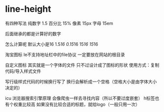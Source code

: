 # line-height


有四种写法
纯数字 1.5
百分比 15%
像素   15px
字母   15em

后面继承的都是计算好的数字


怎么计算呢
默认大小是16
1.5*16
0.15*16
15*16
15*16

淘宝图标
Ie不支持地址栏中的file协议
一定要放在网站的根目录

自定义图标
其实就是一个字体的文件
只不过设计成了图标的形状
使用方式：复制代码/导入样式文件

写行级样式代码的时候换行写了
换行会解析成一个空格（空格大小是由字体大小决定的）


icu
浏览器搜索引擎原理
会像爬虫一样去寻找内容（所以不要过度嵌套）
h标签也有个权重比较高
如果没有比较合适的标题，就给logo（一般只用一次）